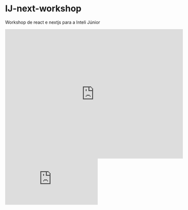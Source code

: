 # IJ-next-workshop
Workshop de react e nextjs para a Inteli Júnior


<iframe src="https://slides.com/lucassouza-8/workshop-nextjs/embed" width="576" height="420" title="Workshop Nextjs" scrolling="no" frameborder="0" webkitallowfullscreen mozallowfullscreen allowfullscreen></iframe>

<div style={{ textAlign: 'center' }}>
    <iframe 
        style={{
            display: 'block',
            margin: 'auto',
            width: '100%',
            height: '50vh',
        }}
        src="https://slides.com/lucassouza-8/workshop-nextjs/embed"
        frameborder="0" 
        allowFullScreen>
    </iframe>
</div>